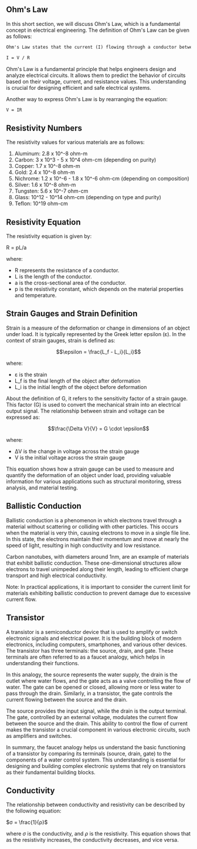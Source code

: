 ## Ohm's Law

In this short section, we will discuss Ohm's Law, which is a fundamental concept in electrical engineering. The definition of Ohm's Law can be given as follows:

```markdown
Ohm's Law states that the current (I) flowing through a conductor between two points is directly proportional to the voltage (V) across the two points, and inversely proportional to the resistance (R) of the conductor. Mathematically, this relationship can be expressed as:

I = V / R
```

Ohm's Law is a fundamental principle that helps engineers design and analyze electrical circuits. It allows them to predict the behavior of circuits based on their voltage, current, and resistance values. This understanding is crucial for designing efficient and safe electrical systems.

Another way to express Ohm's Law is by rearranging the equation:

```markdown
V = IR
```

## Resistivity Numbers

The resistivity values for various materials are as follows:

1. Aluminum: 2.8 x 10^-8 ohm-m
2. Carbon: 3 x 10^3 - 5 x 10^4 ohm-cm (depending on purity)
3. Copper: 1.7 x 10^-8 ohm-m
4. Gold: 2.4 x 10^-8 ohm-m
5. Nichrome: 1.2 x 10^-6 - 1.8 x 10^-6 ohm-cm (depending on composition)
6. Silver: 1.6 x 10^-8 ohm-m
7. Tungsten: 5.6 x 10^-7 ohm-cm
8. Glass: 10^12 - 10^14 ohm-cm (depending on type and purity)
9. Teflon: 10^19 ohm-cm

## Resistivity Equation

The resistivity equation is given by:

R = pL/a

where:
- R represents the resistance of a conductor.
- L is the length of the conductor.
- a is the cross-sectional area of the conductor.
- p is the resistivity constant, which depends on the material properties and temperature.

## Strain Gauges and Strain Definition

Strain is a measure of the deformation or change in dimensions of an object under load. It is typically represented by the Greek letter epsilon (ε). In the context of strain gauges, strain is defined as:

$$\epsilon = \frac{L_f - L_i}{L_i}$$

where:
- ε is the strain
- L_f is the final length of the object after deformation
- L_i is the initial length of the object before deformation

About the definition of G, it refers to the sensitivity factor of a strain gauge. This factor (G) is used to convert the mechanical strain into an electrical output signal. The relationship between strain and voltage can be expressed as:

$$\frac{\Delta V}{V} = G \cdot \epsilon$$

where:
- ΔV is the change in voltage across the strain gauge
- V is the initial voltage across the strain gauge

This equation shows how a strain gauge can be used to measure and quantify the deformation of an object under load, providing valuable information for various applications such as structural monitoring, stress analysis, and material testing.

## Ballistic Conduction

Ballistic conduction is a phenomenon in which electrons travel through a material without scattering or colliding with other particles. This occurs when the material is very thin, causing electrons to move in a single file line. In this state, the electrons maintain their momentum and move at nearly the speed of light, resulting in high conductivity and low resistance.

Carbon nanotubes, with diameters around 1nm, are an example of materials that exhibit ballistic conduction. These one-dimensional structures allow electrons to travel unimpeded along their length, leading to efficient charge transport and high electrical conductivity.

Note: In practical applications, it is important to consider the current limit for materials exhibiting ballistic conduction to prevent damage due to excessive current flow.

## Transistor

A transistor is a semiconductor device that is used to amplify or switch electronic signals and electrical power. It is the building block of modern electronics, including computers, smartphones, and various other devices. The transistor has three terminals: the source, drain, and gate. These terminals are often referred to as a faucet analogy, which helps in understanding their functions.

In this analogy, the source represents the water supply, the drain is the outlet where water flows, and the gate acts as a valve controlling the flow of water. The gate can be opened or closed, allowing more or less water to pass through the drain. Similarly, in a transistor, the gate controls the current flowing between the source and the drain.

The source provides the input signal, while the drain is the output terminal. The gate, controlled by an external voltage, modulates the current flow between the source and the drain. This ability to control the flow of current makes the transistor a crucial component in various electronic circuits, such as amplifiers and switches.

In summary, the faucet analogy helps us understand the basic functioning of a transistor by comparing its terminals (source, drain, gate) to the components of a water control system. This understanding is essential for designing and building complex electronic systems that rely on transistors as their fundamental building blocks.

## Conductivity

The relationship between conductivity and resistivity can be described by the following equation:

$σ = \frac{1}{ρ}$

where $σ$ is the conductivity, and $ρ$ is the resistivity. This equation shows that as the resistivity increases, the conductivity decreases, and vice versa.

